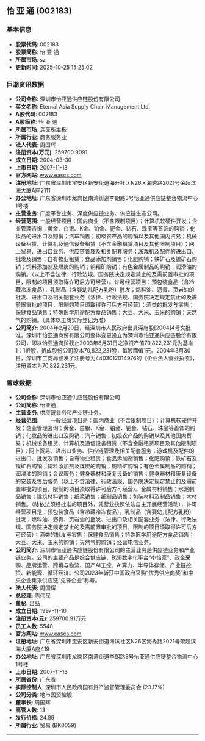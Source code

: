 ## 怡 亚 通 (002183)

### 基本信息

- **股票代码**: 002183
- **股票简称**: 怡 亚 通
- **所属市场**: sz
- **更新时间**: 2025-10-25 15:25:02

### 巨潮资讯数据

- **公司全称**: 深圳市怡亚通供应链股份有限公司
- **英文名称**: Eternal Asia Supply Chain Management Ltd.
- **A股代码**: 002183
- **A股简称**: 怡 亚 通
- **所属市场**: 深交所主板
- **所属行业**: 商务服务业
- **法人代表**: 周国辉
- **注册资本(万元)**: 259700.9091
- **成立日期**: 2004-03-30
- **上市日期**: 2007-11-13
- **官方网站**: www.eascs.com
- **注册地址**: 广东省深圳市宝安区新安街道海旺社区N26区海秀路2021号荣超滨海大厦A座2111
- **办公地址**: 广东省深圳市龙岗区南湾街道李朗路3号怡亚通供应链整合物流中心1号楼
- **主营业务**: 广度平台业务、深度供应链业务、供应链生态公司。
- **经营范围**: 一般经营项目：国内商业（不含限制项目）；计算机软硬件开发；企业管理咨询；黄金、白银、K金、铂金、钯金、钻石、珠宝等首饰的购销；化妆品的进出口及购销；汽车销售；初级农产品的购销以及其他国内贸易；机械设备租赁、计算机及通信设备租赁（不含金融租赁项目及其他限制项目）；网上贸易、进出口业务、供应链管理及相关配套服务；游戏机及配件的进出口、批发及销售；自有物业租赁；食品添加剂销售；化肥购销；铁矿石及镍矿石购销；饲料添加剂及煤炭的购销；铜精矿购销；有色金属制品的购销；润滑油的购销。（以上不含法律、行政法规、国务院决定规定禁止的及需前置审批的项目，限制的项目须取得许可后方可经营）。许可经营项目：预包装食品（含冷藏冷冻食品），乳制品（含婴幼儿配方乳粉）批发；燃料油、沥青、页岩油的批发、进出口及相关配套业务（法律、行政法规、国务院决定规定禁止的及需前置审批的项目，限制的项目须取得许可后方可经营）；酒类的批发与零售；保健食品销售；特殊医学用途配方食品销售；大豆、大米、玉米的购销；天然气的购销。（具体以工商实际登记为准）
- **公司简介**: 2004年2月20日，经深圳市人民政府出具深府股[2004]4号文批准，深圳市怡亚通商贸有限公司整体变更设立为深圳市怡亚通供应链股份有限公司，即以怡亚通商贸截止2003年8月31日之净资产值70,822,231元为基准1：1折股，折成股份公司股本70,822,231股，每股面值1元。2004年3月30日，深圳市工商局颁发了注册号为4403012014976的《企业法人营业执照》，注册资本为70,822,231元。

### 雪球数据

- **公司全称**: 深圳市怡亚通供应链股份有限公司
- **公司简称**: 怡亚通
- **主营业务**: 供应链业务和产业链业务。
- **经营范围**: 　　一般经营项目是：国内商业（不含限制项目）；计算机软硬件开发；企业管理咨询；黄金、白银、K金、铂金、钯金、钻石、珠宝等首饰的购销；化妆品的进出口及购销；汽车销售；初级农产品的购销以及其他国内贸易；机械设备租赁、计算机及通信设备租赁（不含金融租赁项目及其他限制项目）；网上贸易、进出口业务、供应链管理及相关配套服务；游戏机及配件的进出口、批发及销售；自有物业租赁；食品添加剂销售；化肥购销；铁矿石及镍矿石购销；饲料添加剂及煤炭的购销；铜精矿购销；有色金属制品的购销；润滑油的购销；会议服务；健身器材和康复设备的销售；健身器材和康复设备的安装及售后服务（以上不含法律、行政法规、国务院决定规定禁止的及需前置审批的项目，限制的项目须取得许可后方可经营）。金属材料销售；水泥制品销售；建筑材料销售；纸浆销售；纸制品销售；包装材料及制品销售；木材销售。（除依法须经批准的项目外，凭营业执照依法自主开展经营活动），许可经营项目是：预包装食品（含冷藏冷冻食品），乳制品（含婴幼儿配方乳粉）批发；燃料油、沥青、页岩油的批发、进出口及相关配套业务（法律、行政法规、国务院决定规定禁止的及需前置审批的项目，限制的项目须取得许可后方可经营）；酒类的批发与零售；保健食品销售；特殊医学用途配方食品销售；大豆、大米、玉米的购销；天然气的购销；经营电信业务。
- **公司简介**: 深圳市怡亚通供应链股份有限公司的主营业务是供应链业务和产业链业务。公司的主要产品是综合供应链、B2B数字化平台“小怡家”、政企采购、品牌运营、跨境与物流、国产AI工控、AI算力、半导体存储、产业链投资、新能源、循环经济。公司2023年斩获中国政府采购“优秀供应商奖”和中央企业集采供应链“先锋企业”称号。
- **法人代表**: 周国辉
- **总经理**: 陈伟民
- **董秘**: 吕品
- **成立日期**: 1997-11-10
- **注册资本(元)**: 259700.91万元
- **员工人数**: 5548
- **官方网站**: www.eascs.com
- **注册地址**: 广东省深圳市宝安区新安街道海滨社区N26区海秀路2021号荣超滨海大厦A座419
- **办公地址**: 广东省深圳市龙岗区南湾街道李朗路3号怡亚通供应链整合物流中心1号楼
- **上市日期**: 2007-11-13
- **所属省份**: 广东省
- **实际控制人**: 深圳市人民政府国有资产监督管理委员会 (23.17%)
- **公司分类**: 地市国资控股
- **董事长**: 周国辉
- **高管人数**: 13
- **发行价格**: 24.89
- **所属行业**: 贸易 (BK0059)

---